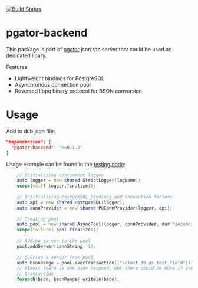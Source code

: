 [![Build Status](https://travis-ci.org/DSoftOut/pgator-backend.svg?branch=master)](https://travis-ci.org/DSoftOut/pgator-backend)

pgator-backend
==============

This package is part of [pgator](https://github.com/DSoftOut/pgator) json rpc server that could be used as dedicated libary.

Features:
* Lightweight bindings for PostgreSQL
* Asynchronous connection pool
* Reversed libpq binary protocol for BSON conversion

Usage
======
Add to dub.json file:
```Json
"dependencies": {
  "pgator-backend": ">=0.1.2"
}
```

Usage example can be found in the [testing code](https://github.com/DSoftOut/pgator-backend/blob/master/source/pgator/test/test2.d):
```D
    // Initializing concurrent logger
    auto logger = new shared StrictLogger(logName);
    scope(exit) logger.finalize();
    
    // Intitializing PostgreSQL bindings and Connection factory
    auto api = new shared PostgreSQL(logger);
    auto connProvider = new shared PQConnProvider(logger, api);
    
    // Creating pool
    auto pool = new shared AsyncPool(logger, connProvider, dur!"seconds"(1), dur!"seconds"(5), dur!"seconds"(3));
    scope(failure) pool.finalize();
    
    // Adding server to the pool
    pool.addServer(connString, 1);
    
    // Quering a server from pool
    auto bsonRange = pool.execTransaction(["select 10 as test_field"]);
    // Almost there is one bson respond, but there could be more if you put several commands in a
    // transaction
    foreach(bson; bsonRange) writeln(bson);
```
